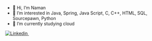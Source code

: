 - 👋 Hi, I’m Naman
- 👀 I’m interested in Java, Spring, Java Script, C, C++, HTML, SQL, Sourcepawn, Python
- 🌱 I’m currently studying cloud

[![Linkedin](https://camo.githubusercontent.com/d7b9f7e3f8af9348678c5042440844da48b892fb320482f313d28366d10c25d5/68747470733a2f2f696d672e736869656c64732e696f2f62616467652f4c696e6b6564496e2d2532333030373742352e7376673f267374796c653d666f722d7468652d6261646765266c6f676f3d6c696e6b6564696e266c6f676f436f6c6f723d7768697465) ](https://www.linkedin.com/in/naman-jha-23a02a17b/)
&nbsp;


<!---
sugoinaman/sugoinaman is a ✨ special ✨ repository because its `README.md` (this file) appears on your GitHub profile.
You can click the Preview link to take a look at your changes.
--->
